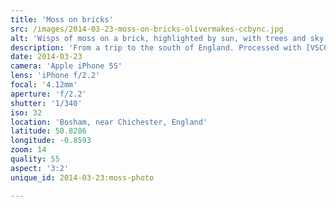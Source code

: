 ```yaml
---
title: 'Moss on bricks'
src: /images/2014-03-23-moss-on-bricks-olivermakes-ccbync.jpg
alt: 'Wisps of moss on a brick, highlighted by sun, with trees and sky far in the background'
description: 'From a trip to the south of England. Processed with [VSCOcam](http://vsco.co/app) k1.'
date: 2014-03-23
camera: 'Apple iPhone 5S'
lens: 'iPhone f/2.2'
focal: '4.12mm'
aperture: 'f/2.2'
shutter: '1/340'
iso: 32
location: 'Bosham, near Chichester, England'
latitude: 50.8286
longitude: -0.8593
zoom: 14
quality: 55
aspect: '3:2'
unique_id: 2014-03-23:moss-photo

---
```

